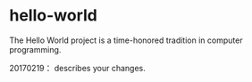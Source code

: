 # hello-world
The Hello World project is a time-honored tradition in computer programming.

20170219： describes your changes.
